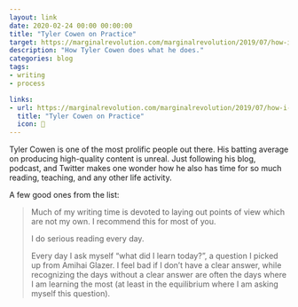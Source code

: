```yaml
---
layout: link
date: 2020-02-24 00:00 00:00:00
title: "Tyler Cowen on Practice"
target: https://marginalrevolution.com/marginalrevolution/2019/07/how-i-practice-at-what-i-do.html
description: "How Tyler Cowen does what he does."
categories: blog
tags:
- writing
- process

links:
- url: https://marginalrevolution.com/marginalrevolution/2019/07/how-i-practice-at-what-i-do.html
  title: "Tyler Cowen on Practice"
  icon: 📝
---
```


Tyler Cowen is one of the most prolific people out there. His batting average on producing high-quality content is unreal. Just following his blog, podcast, and Twitter makes one wonder how he also has time for so much reading, teaching, and any other life activity.

A few good ones from the list:

> Much of my writing time is devoted to laying out points of view which are not my own.  I recommend this for most of you.
>
> I do serious reading every day.
>
> Every day I ask myself “what did I learn today?”, a question I picked up from Amihai Glazer.  I feel bad if I don’t have a clear answer, while recognizing the days without a clear answer are often the days where I am learning the most (at least in the equilibrium where I am asking myself this question).
